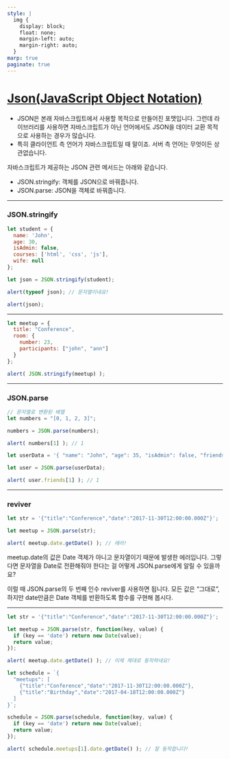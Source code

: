 ```yaml
---
style: |
  img {
    display: block;
    float: none;
    margin-left: auto;
    margin-right: auto;
  }
marp: true
paginate: true
---
```

# [Json(JavaScript Object Notation)](https://ko.javascript.info/json)
- JSON은 본래 자바스크립트에서 사용할 목적으로 만들어진 포맷입니다. 그런데 라이브러리를 사용하면 자바스크립트가 아닌 언어에서도 JSON을 데이터 교환 목적으로 사용하는 경우가 많습니다. 
- 특히 클라이언트 측 언어가 자바스크립트일 때 말이죠. 서버 측 언어는 무엇이든 상관없습니다.

자바스크립트가 제공하는 JSON 관련 메서드는 아래와 같습니다.
- JSON.stringify: 객체를 JSON으로 바꿔줍니다.
- JSON.parse: JSON을 객체로 바꿔줍니다.

---
### JSON.stringify

```javascript
let student = {
  name: 'John',
  age: 30,
  isAdmin: false,
  courses: ['html', 'css', 'js'],
  wife: null
};

let json = JSON.stringify(student);

alert(typeof json); // 문자열이네요!

alert(json);
```

---
```javascript
let meetup = {
  title: "Conference",
  room: {
    number: 23,
    participants: ["john", "ann"]
  }
};

alert( JSON.stringify(meetup) );
```

---
### JSON.parse

```javascript
// 문자열로 변환된 배열
let numbers = "[0, 1, 2, 3]";

numbers = JSON.parse(numbers);

alert( numbers[1] ); // 1
```

```javascript
let userData = '{ "name": "John", "age": 35, "isAdmin": false, "friends": [0,1,2,3] }';

let user = JSON.parse(userData);

alert( user.friends[1] ); // 1
```

---
### reviver

```javascript
let str = '{"title":"Conference","date":"2017-11-30T12:00:00.000Z"}';

let meetup = JSON.parse(str);

alert( meetup.date.getDate() ); // 에러!
```
meetup.date의 값은 Date 객체가 아니고 문자열이기 때문에 발생한 에러입니다. 그렇다면 문자열을 Date로 전환해줘야 한다는 걸 어떻게 JSON.parse에게 알릴 수 있을까요?

이럴 때 JSON.parse의 두 번째 인수 reviver를 사용하면 됩니다. 모든 값은 “그대로”, 하지만 date만큼은 Date 객체를 반환하도록 함수를 구현해 봅시다.

---
```javascript
let str = '{"title":"Conference","date":"2017-11-30T12:00:00.000Z"}';

let meetup = JSON.parse(str, function(key, value) {
  if (key == 'date') return new Date(value);
  return value;
});

alert( meetup.date.getDate() ); // 이제 제대로 동작하네요!
```
```javascript
let schedule = `{
  "meetups": [
    {"title":"Conference","date":"2017-11-30T12:00:00.000Z"},
    {"title":"Birthday","date":"2017-04-18T12:00:00.000Z"}
  ]
}`;

schedule = JSON.parse(schedule, function(key, value) {
  if (key == 'date') return new Date(value);
  return value;
});

alert( schedule.meetups[1].date.getDate() ); // 잘 동작합니다!
```








